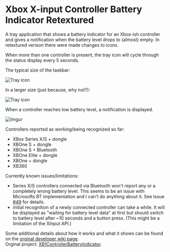 # Xbox X-input Controller Battery Indicator Retextured
A tray application that shows a battery indicator for an Xbox-ish controller and gives a notification when the battery level drops to (almost) empty. 
In retextured verison there were made changes to icons.

When more than one controller is present, the tray icon will cycle through the status display every 5 seconds.

The typical size of the taskbar:              

![Tray icon](https://i.imgur.com/0hjGORC.gif)
                                                        
In a larger size (just because, why not?):

![Tray icon](https://i.imgur.com/A8l6scC.gif)

When a controller reaches low battery level, a notification is displayed.  

![Imgur](https://i.imgur.com/LPUBWtl.png "Toast message with low battery warning")


Controllers reported as working/being recognized so far:
* XBox Series X/S + dongle
* XBOne S + dongle 
* XBOne S + Bluetooth
* XBOne Elite + dongle
* XBOne + dongle
* XB360 

Currently known issues/limitations:
* Series X/S controllers connected via Bluetooth won't report any or a completely wrong battery level. This seems to be an issue with Microsofts BT implementation and I can't do anything about it. See Issue [#49](https://github.com/NiyaShy/XB1ControllerBatteryIndicator/issues/49) for details.
* initial recognition of a newly connected controller can take a while. It will be displayed as "waiting for battery level data" at first but should switch to battery level after ~10 seconds and a button press. (This might be a limitation of the XInput API.)

Some additional details about how it works and what it shows can be found on the [orginal developer wiki page](https://github.com/NiyaShy/XB1ControllerBatteryIndicator/wiki).  
Orginal project: [XB1ControllerBatteryIndicator](https://github.com/NiyaShy/XB1ControllerBatteryIndicator).
